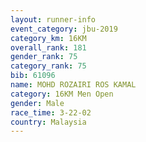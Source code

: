 ```yaml
---
layout: runner-info 
event_category: jbu-2019 
category_km: 16KM  
overall_rank: 181
gender_rank: 75
category_rank: 75
bib: 61096
name: MOHD ROZAIRI ROS KAMAL
category: 16KM Men Open
gender: Male
race_time: 3-22-02
country: Malaysia
---
```

